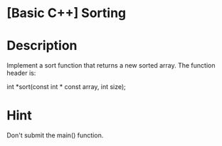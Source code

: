 # [Basic C++]  Sorting

# Description
Implement a sort function that returns a new sorted array. The function header is:

int \*sort(const int \* const array, int size);
# Hint
Don't submit the main() function.
